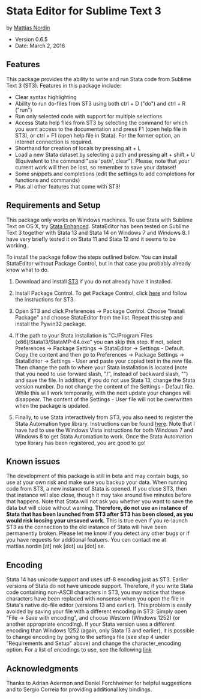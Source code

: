 Stata Editor for Sublime Text 3
===============================

by [Mattias Nordin](http://sites.google.com/site/econnordin/)

* Version 0.6.5
* Date: March 2, 2016

Features
--------
This package provides the ability to write and run Stata code from Sublime Text 3 (ST3). Features in this package include:

* Clear syntax highlighting
* Ability to run do-files from ST3 using both ctrl + D ("do") and ctrl + R ("run")
* Run only selected code with support for multiple selections
* Access Stata help files from ST3 by selecting the command for which you want access to the documentation and press F1 (open help file in ST3), or ctrl + F1 (open help file in Stata). For the former option, an internet connection is required.
* Shorthand for creation of locals by pressing alt + L
* Load a new Stata dataset by selecting a path and pressing alt + shift + U (Equivalent to the command "use 'path', clear"). Please, note that your current work will then be lost, so remember to save your dataset!
* Some snippets and completions (edit the settings to add completions for functions and commands)
* Plus all other features that come with ST3!

Requirements and Setup
----------------------
This package only works on Windows machines. To use Stata with Sublime Text on OS X, try [Stata Enhanced](https://sublime.wbond.net/packages/Stata%20Enhanced). StataEditor has been tested on Sublime Text 3 together with Stata 13 and Stata 14 on Windows 7 and Windows 8. I have very briefly tested it on Stata 11 and Stata 12 and it seems to be working.

To install the package follow the steps outlined below. You can install StataEditor without Package Control, but in that case you probably already know what to do.

1. Download and install [ST3](http://www.sublimetext.com/3) if you do not already have it installed.

2. Install Package Control. To get Package Control, click [here](https://sublime.wbond.net/installation) and follow the instructions for ST3.

3. Open ST3 and click Preferences -> Package Control. Choose "Install Package" and choose StataEditor from the list. Repeat this step and install the Pywin32 package.

4. If the path to your Stata installation is "C:/Program Files (x86)/Stata13/StataMP-64.exe" you can skip this step. If not, select Preferences -> Package Settings -> StataEditor -> Settings - Default. Copy the content and then go to Preferences -> Package Settings -> StataEditor -> Settings - User and paste your copied text in the new file. Then change the path to where your Stata installation is located (note that you need to use forward slash, "/", instead of backward slash, "\") and save the file. In addition, if you do not use Stata 13, change the Stata version number. Do not change the content of the Settings - Default file. While this will work temporarily, with the next update your changes will disappear. The content of the Settings - User file will not be overwritten when the package is updated.

5. Finally, to use Stata interactively from ST3, you also need to register the Stata Automation type library. Instructions can be found [here](http://www.stata.com/automation/#createmsapp). Note that I have had to use the Windows Vista instructions for both Windows 7 and Windows 8 to get Stata Automation to work. Once the Stata Automation type library has been registered, you are good to go!

Known issues
------------
The development of this package is still in beta and may contain bugs, so use at your own risk and make sure you backup your data. When running code from ST3, a new instance of Stata is opened. If you close ST3, then that instance will also close, though it may take around five minutes before that happens. Note that Stata will not ask you whether you want to save the data but will close without warning. **Therefore, do not use an instance of Stata that has been launched from ST3 after ST3 has been closed, as you would risk loosing your unsaved work.** This is true even if you re-launch ST3 as the connection to the old instance of Stata will have been permanently broken. Please let me know if you detect any other bugs or if you have requests for additional featuers. You can contact me at mattias.nordin [at] nek [dot] uu [dot] se.

Encoding
--------
Stata 14 has unicode support and uses utf-8 encoding just as ST3. Earlier versions of Stata do not have unicode support. Therefore, if you write Stata code containing non-ASCII characters in ST3, you may notice that these characters have been replaced with nonsense when you open the file in Stata's native do-file editor (versions 13 and earlier). This problem is easily avoided by saving your file with a different encoding in ST3: Simply open "File -> Save with encoding", and choose Western (Windows 1252) (or another appropriate encoding). If your Stata version uses a different encoding than Windows 1252 (again, only Stata 13 and earlier), it is possible to change encoding by going to the settings file (see step 4 under "Requirements and Setup" above) and change the character_encoding option. For a list of encodings to use, see the following [link](https://docs.python.org/3/library/codecs.html#standard-encodings)

Acknowledgments
---------------
Thanks to Adrian Adermon and Daniel Forchheimer for helpful suggestions and to Sergio Correia for providing additional key bindings.